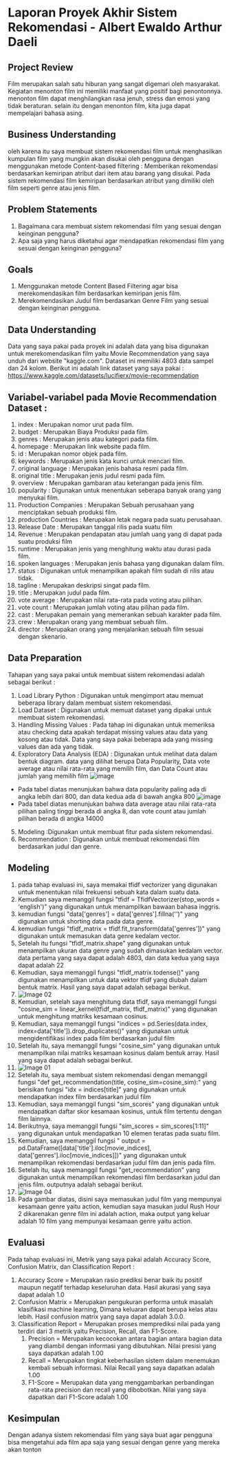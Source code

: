 # Laporan Proyek Akhir Sistem Rekomendasi - Albert Ewaldo Arthur Daeli

## Project Review

Film merupakan salah satu hiburan yang sangat digemari oleh masyarakat. Kegiatan menonton film ini memiliki manfaat yang positif bagi penontonnya. 
menonton film dapat menghilangkan rasa jenuh, stress dan emosi yang tidak beraturan. selain itu dengan menonton film, kita juga dapat mempelajari 
bahasa asing.

## Business Understanding

oleh karena itu saya membuat sistem rekomendasi film untuk menghasilkan kumpulan film yang mungkin akan disukai oleh pengguna dengan menggunakan 
metode Content-based filtering : Memberikan rekomendasi berdasarkan kemiripan atribut dari item atau barang yang disukai. 
Pada sistem rekomendasi film kemiripan berdasarkan atribut yang dimiliki oleh film seperti genre atau jenis film.

## Problem Statements

1. Bagaimana cara membuat sistem rekomendasi film yang sesuai dengan keinginan pengguna?
2. Apa saja yang harus diketahui agar mendapatkan rekomendasi film yang sesuai dengan keinginan pengguna?

## Goals

1. Menggunakan metode Content Based Filtering agar bisa merekomendasikan film berdasarkan kemiripan jenis film.
2. Merekomendasikan Judul film berdasarkan Genre Film yang sesuai dengan keinginan pengguna.

## Data Understanding

Data yang saya pakai pada proyek ini adalah data yang bisa digunakan untuk merekomendasikan film yaitu Movie Recommendation yang saya unduh dari 
website "kaggle.com". Dataset ini memiliki 4803 data sampel dan 24 kolom. 
Berikut ini adalah link dataset yang saya pakai : https://www.kaggle.com/datasets/lucifierx/movie-recommendation

## Variabel-variabel pada Movie Recommendation Dataset : 

1. index : Merupakan nomor urut pada film.
2. budget : Merupakan Biaya Produksi pada film.
3. genres : Merupakan jenis atau kategori pada film.	
4. homepage : Merupakan link website pada film.	
5. id : Merupakan nomor objek pada film.	
6. keywords : Merupakan jenis kata kunci untuk mencari film.	
7. original language : Merupakan jenis bahasa resmi pada film.	
8. original title : Merupakan jenis judul resmi pada film.	
9. overview : Merupakan gambaran atau keterangan pada jenis film.	
10. popularity : Digunakan untuk menentukan seberapa banyak orang yang menyukai film.
11. Production Companies : Merupakan Sebuah perusahaan yang menciptakan sebuah produksi film.
12. production Countries : Merupakan letak negara pada suatu perusahaan.
13. Release Date : Merupakan tanggal rilis pada suatu film
14. Revenue : Merupakan pendapatan atau jumlah uang yang di dapat pada suatu produksi film	
15. runtime : Merupakan jenis yang menghitung waktu atau durasi pada film.	
16. spoken languages : Merupakan jenis bahasa yang digunakan dalam film.	
17. status : Digunakan untuk menampilkan apakah film sudah di rilis atau tidak.	
18. tagline : Merupakan deskripsi singat pada film.	
19. title : Merupakan judul pada film.	
20. vote average : Merupakan nilai rata-rata pada voting atau pilihan. 	
21. vote count : Merupakan jumlah voting atau pilihan pada film.	
22. cast : Merupakan pemain yang memerankan sebuah karakter pada film.	
23. crew : Merupakan orang yang membuat sebuah film.	
24. director : Merupakan orang yang menjalankan sebuah film sesuai dengan skenario.

## Data Preparation

Tahapan yang saya pakai untuk membuat sistem rekomendasi adalah sebagai berikut :

1. Load Library Python : Digunakan untuk mengimport atau memuat beberapa library dalam membuat sistem rekomendasi.
2. Load Dataset : Digunakan untuk memuat dataset yang dipakai untuk membuat sistem rekomendasi.
3. Handling Missing Values : Pada tahap ini digunakan untuk memeriksa atau checking data apakah terdapat missing values atau data yang kosong atau tidak. 
   Data yang saya pakai beberapa ada yang missing values dan ada yang tidak.
4. Exploratory Data Analysis (EDA) : Digunakan untuk melihat data dalam bentuk diagram. data yang dilihat berupa Data Popularity, Data vote average atau nilai rata-rata yang memilih film, dan Data Count atau jumlah yang memilih film 
![image](https://user-images.githubusercontent.com/111255438/192695256-738f20f4-6751-42df-a6b3-8cff23ad2ec8.png) 
- Pada tabel diatas menunjukan bahwa data popularity paling ada di angka lebih dari 800, dan data kedua ada di bawah angka 800
![image](https://user-images.githubusercontent.com/111255438/192695588-4e33693f-4405-444f-aed2-8cd26fec8520.png) 
-  Pada tabel diatas menunjukan bahwa data average atau nilai rata-rata pilihan paling tinggi berada di angka 8, dan vote count atau jumlah pilihan berada di angka 14000

5. Modeling :Digunakan untuk membuat fitur pada sistem rekomendasi.
6. Recommendation : Digunakan untuk membuat rekomendasi film berdasarkan judul dan genre.

## Modeling

1. pada tahap evaluasi ini, saya memakai tfidf vectorizer yang digunakan untuk menentukan nilai frekuensi sebuah kata dalam suatu data.
2. Kemudian saya memanggil fungsi "tfidf = TfidfVectorizer(stop_words = 'english')" yang digunakan untuk menampilkan bawaan bahasa inggris. 
3. kemudian fungsi "data['genres'] = data['genres'].fillna('')" yang digunakan untuk shorting data pada data genre. 
4. kemudian fungsi "tfidf_matrix = tfidf.fit_transform(data['genres'])" yang digunakan untuk memasukan data genre kedalam vector. 
5. Setelah itu fungsi "tfidf_matrix.shape" yang digunakan untuk menampilkan ukuran data genre yang sudah dimasukan kedalam vector. data pertama yang saya dapat        adalah 4803, dan data kedua yang saya dapat adalah 22
6. Kemudian, saya memanggil fungsi "tfidf_matrix.todense()" yang digunakan menampilkan untuk data vektor tfidf yang diubah dalam bentuk matrix. Hasil yang saya dapat adalah sebagai berikut.
7. ![Image 02](https://user-images.githubusercontent.com/111255438/192812372-ee5e4d66-5040-4fd6-bf9c-d0a20afee8b0.png)
8. Kemudian, setelah saya menghitung data tfidf, saya memanggil fungsi "cosine_sim = linear_kernel(tfidf_matrix, tfidf_matrix)" yang digunakan untuk menghitung matriks kesamaan cosinus.
9. Kemudian, saya memanggil fungsi "indices = pd.Series(data.index, index=data['title']).drop_duplicates()" yang digunakan untuk mengidentifikasi index pada film berdasarkan judul film
10. Setelah itu, saya memanggil fungsi "cosine_sim" yang digunakan untuk menampilkan nilai matriks kesamaan kosinus dalam bentuk array. Hasil yang saya dapat adalah sebagai berikut.
11. ![Image 01](https://user-images.githubusercontent.com/111255438/192813605-7646d3fc-0c35-4bfd-80cf-e53dfb9018a4.png)
12. Setelah itu, saya membuat sistem rekomendasi dengan memanggil fungsi "def get_recommendation(title, cosine_sim=cosine_sim):" yang berisikan fungsi "idx = indices[title]" yang digunakan untuk mendapatkan index film berdasarkan judul film
13. Kemudian, saya memanggil fungsi "sim_scores" yang digunakan untuk mendapatkan daftar skor kesamaan kosinus, untuk film tertentu dengan film lainnya.
14. Berikutnya, saya memanggil fungsi "sim_scores = sim_scores[1:11]" yang digunakan untuk mendapatkan 10 elemen teratas pada suatu film.
15. Kemudian, saya memanggil fungsi " output = pd.DataFrame([data['title'].iloc[movie_indices], data['genres'].iloc[movie_indices]])" yang digunakan untuk menampilkan rekomendasi berdasarkan judul film dan jenis pada film.
16. Setelah itu, saya memanggil fungsi "get_recommendation" yang digunakan untuk menampilkan rekomendasi film berdasarkan judul dan jenis film. outputnya adalah sebagai berikut.
17. ![Image 04](https://user-images.githubusercontent.com/111255438/192830282-b63fee83-a113-4434-a408-d178fcb40d6e.png)
18. Pada gambar diatas, disini saya memasukan judul film yang mempunyai kesamaan genre yaitu action, kemudian saya masukan judul Rush Hour 2 dikarenakan genre film ini adalah action, maka output yang keluar adalah 10 film yang mempunyai kesamaan genre yaitu action.


## Evaluasi
Pada tahap evaluasi ini, Metrik yang saya pakai adalah Accuracy Score, Confusion Matrix, dan Classification Report :

1. Accuracy Score = Merupakan rasio prediksi benar baik itu positif maupun negatif terhadap keseluruhan data. Hasil akurasi yang saya dapat adalah 1.0
2. Confusion Matrix = Merupakan pengukuran performa untuk masalah klasifikasi machine learning, Dimana keluaran dapat berupa kelas atau lebih. Hasil confusion matrix yang saya dapat adalah 3.0.0.
3. Classification Report = Merupakan proses memprediksi nilai pada yang terdiri dari 3 metrik yaitu Precision, Recall, dan F1-Score.
   1. Precision = Merupakan kecocokan antara bagian antara bagian data yang diambil dengan informasi yang dibutuhkan. Nilai presisi yang saya dapatkan adalah 1.00
   2. Recall = Merupakan tingkat keberhasilan sistem dalam menemukan kembali sebuah informasi. Nilai Recall yang saya dapatkan adalah 1.00
   3. F1-Score = Merupakan data yang menggambarkan perbandingan rata-rata precision dan recall yang dibobotkan. Nilai yang saya dapatkan dari F1-Score adalah 1.00

## Kesimpulan

Dengan adanya sistem rekomendasi film yang saya buat agar pengguna bisa mengetahui ada film apa saja yang sesuai dengan genre yang mereka akan tonton
